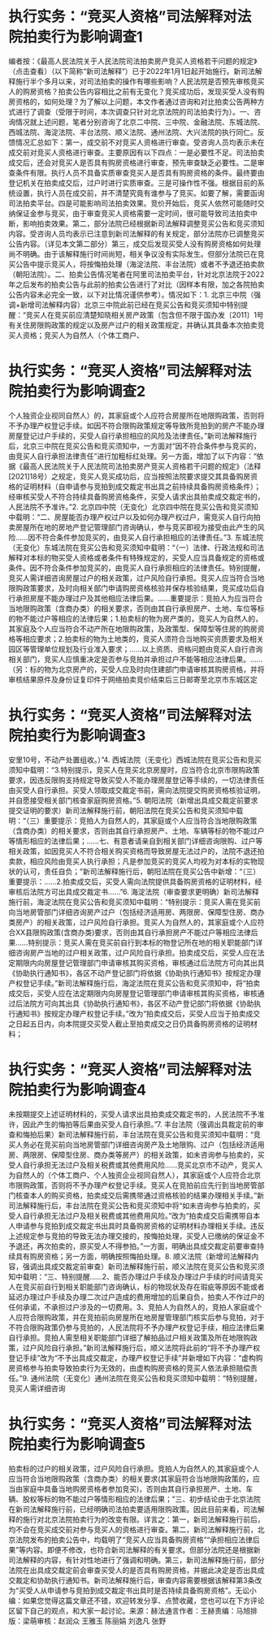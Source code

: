 # 执行实务：“竞买人资格”司法解释对法院拍卖行为影响调查1

编者按：《最高人民法院关于人民法院司法拍卖房产竞买人资格若干问题的规定》（点击查看）（以下简称“新司法解释”）已于2022年1月1日起开始施行。新司法解释施行半个多月以来，对司法拍卖的操作有哪些影响？人民法院是否预先审核竞买人的购房资格？拍卖公告内容相比之前有无变化？竞买成功后，发现买受人没有购房资格的，如何处理？为了解以上问题，本文作者通过咨询和对比拍卖公告两种方式进行了调查（受限于时间，本次调查只针对北京法院的司法拍卖行为）。一、咨询情况就上述问题，笔者分别咨询了北京二中院、三中院、金融法院、东城法院、西城法院、海淀法院、丰台法院、顺义法院、通州法院、大兴法院的执行同仁。反馈情况汇总如下：第一，成交前不对竞买人资格进行审查。受咨询人员均表示未在成交前对竞买人资格进行审查。主要原因有以下四点：一是必要性不足。司法拍卖成交后，还会对竞买人是否具有购房资格进行审查，预先审查缺乏必要性。二是审查条件有限。执行人员不具备实质审查竞买人是否具有购房资格的条件。最终要由登记机关在拍卖成交后，过户时进行实质审查。三是可操作性不强。根据目前的系统设置，执行人员在成交前，并不清楚究竟有谁参与了竞买。如要了解，需要函询司法拍卖平台。四是可能影响司法拍卖效果。竞价开始后，竞买人依然可能随时交纳保证金参与竞买，由于审查竞买人资格需要一定时间，很可能导致司法拍卖中断，影响拍卖效果。第二，部分法院已经根据新司法解释调整竞买公告和竞买须知内容。受咨询人员均表示已注意到新司法解释的有关规定，部分法院亦已调整竞买公告内容。（详见本文第二部分）第三，成交后发现买受人没有购房资格如何处理尚不明确。由于该解释施行时间尚短，相关争议没有实际发生。但部分法院已在竞买公告中提示竞买人，将按悔拍处理（海淀法院、丰台法院）或者不予退还拍卖款（朝阳法院）。二、拍卖公告情况笔者在阿里司法拍卖平台，针对北京法院于2022年之后发布的拍卖公告与此前的拍卖公告进行了对比（因样本有限，加之各院拍卖公告内容未必完全一致，以下对比情况谨供参考）。情况如下：1.  北京三中院（强调+新增司法解释内容）北京三中院此前已经在竞买公告和竞买须知中特别提醒：“竞买人在竞买前应清楚知晓相关房产政策（包含但不限于国办发〔2011〕1号有关住房限购政策的规定以及房产过户的相关政策规定，并确认其具备本次拍卖竞买人资格；竞买人为自然人（个体工商户、

# 执行实务：“竞买人资格”司法解释对法院拍卖行为影响调查2

个人独资企业视同自然人）的，其家庭或个人应符合房屋所在地限购政策，否则将不予办理产权登记手续。如因不符合限购政策规定等导致所竞拍到的房产不能办理房屋登记过户手续的，买受人自行承担相应的风险及法律责任。”新司法解释施行后，北京三中院在竞买公告和竞买须知中，一方面对“因不符合条件参与竞买的，由竞买人自行承担法律责任”进行加粗标红处理。另一方面，增加了以下内容：“依据《最高人民法院关于人民法院司法拍卖房产竞买人资格若干问题的规定》（法释[2021]18号）之规定，竞买人竞买成功后，应当按照法院要求提交其具备购房资格的证明材料（自申请参与竞拍到成交裁定书出具之前持续具备购房资格条件）；经审核买受人不符合持续具备购房资格条件，买受人请求出具拍卖成交裁定书的，人民法院不予准许。”2.  北京四中院（无变化）北京四中院在竞买公告和竞买须知中载明：“二、房屋能否办理产权过户以及如何办理产权过户，需竞买人自行向拍卖房屋所在地的房地产登记管理部门咨询确认，参与竞买即视为接受由此产生的风险......因不符合条件参加竞买的，由竞买人自行承担相应的法律责任。”3. 东城法院（无变化）东城法院在竞买公告和竞买须知中载明：“（一）法律、行政法规和司法解释对本标的物买受人资格或者条件有特殊规定的，买受人应当具备规定的资格或条件。因不符合条件参加竞买的，由竞买人自行承担相应的法律责任。特别提醒，竞买人需详细咨询房屋过户的相关政策，过户风险自行承担。竞买人应当符合当地限购政策要求，及时向相关部门申请购房资格核验并保存核验结果，竞买成功后自行承担房屋不能办理过户及其他相应法律后果。......重要提示：竞拍人为应当符合当地限购政策（含商办类）的相关要求，否则由其自行承担房产、土地、车位等标的物不能过户等相应的法律后果；1.拍卖标的物为房产类的，竞买人为自然人的，其家庭及个人应当符合不动产所在地限购政策，及政策型、保障型等住房的购房资格等相应要求；2.拍卖标的物为土地类的，竞买人须符合当地购买资质要求及相关园区等管理单位规划及行业准入要求；......以上资质、资格问题由竞买人自行咨询相关部门，竞买人应慎重决定是否参与竞拍并承担过户不能等相应法律后果。......（另：标的物为北京房产的，买受人应及时向住建部门申请审核其购房资格，并将审核结果原件及身份证复印件于网络拍卖竞价结束后三日邮寄至北京市东城区定

# 执行实务：“竞买人资格”司法解释对法院拍卖行为影响调查3

安里10号，不动产处置组收。）”4. 西城法院（无变化）西城法院在竞买公告和竞买须知中载明：“3.特别提示，竞买人在竞买北京房屋时，应当符合北京市限购政策要求，因违反限购支持规定导致买受人不能办理房屋登记等手续的，一切法律责任由买受人自行承担。买受人领取成交裁定书前，需向法院提交购房资格核验证明，并自愿接受相关部门核查家庭购房资格。”5. 朝阳法院（新增出具成交裁定前要求提交证明的要求）新司法解释施行前，朝阳法院在竞买公告和竞买须知中载明：“（三）重要提示：竞拍人为自然人的，其家庭或个人应当符合当地限购政策（含商办类）的相关要求，否则由其自行承担房产、土地、车辆等标的物不能过户等情形相应的法律后果；......七、有意者请亲自到相关部门详细咨询限购、过户等相关政策，如因竞买人不符合相关购买资格而导致房屋无法过户的，法院不退还拍卖款，相应风险由竞买人执行承担；凡是参加竞买的竞买人均视为对本标的实物现状的认可，责任自负；”新司法解释施行后，朝阳法院在竞买公告中新增：“（三）重要提示：......2.拍卖成交后，买受人需向法院提供具备购房资格的证明材料，经审核后法院方可出具成交裁定书......”6. 海淀法院（审查要求更明确）新司法解释施行前，海淀法院在竞买公告和竞买须知中载明：“特别提示：竞买人需在竞买前向当地房管部门详细咨询房产过户（包括经济适用房、两限房、保障型住房、商办类房产）的相关政策，过户风险自行承担。竞买人为自然人的，其家庭或个人应符合XX县限购政策(含商办类)要求，否则由其自行承担房产不能过户等相应法律后果......特别提示：竞买人需在竞买前自行到本标的物登记所在地的相关职能部门详细咨询房产当地的过户相关政策，过户风险自行承担。拍卖成交后，买受人应在法定期限内向房屋登记管理部门申请审核其购买资格，审核通过后法院方可向其出具《协助执行通知书》，各区不动产登记部门将依据《协助执行通知书》按规定办理产权登记手续。”新司法解释施行后，海淀法院在竞买公告和竞买须知中，将“拍卖成交后，买受人应在法定期限内向房屋登记管理部门申请审核其购买资格，审核通过后法院方可向其出具《协助执行通知书》，各区不动产登记部门将依据《协助执行通知书》按规定办理产权登记手续。”改为“拍卖成交后，买受人应当于拍卖成交之日起五日内，向本院提交买受人截止至拍卖成交之日仍具备购房资格的证明材料；

# 执行实务：“竞买人资格”司法解释对法院拍卖行为影响调查4

未按期提交上述证明材料的，买受人请求出具拍卖成交裁定书的，人民法院不予准许，因此产生的悔拍等后果由买受人自行承担。”7. 丰台法院（强调出具裁定前的审查和悔拍后果）新司法解释施行前，丰台法院在竞买公告和竞买须知中载明：“竞买人务必在竞买前向当地房管部门详细咨询房产及土地限购、过户（包括经济适用房、两限房、保障型住房、商办类等房产）的相关政策，如未咨询参与拍卖的，买受人自行承担无法过户及相关税费或其他费用风险......竞买北京市不动产，竞买人为自然人的（个体工商户、个人独资企业视同自然人），其家庭或个人应符合北京市限购政策，否则将不予办理产权登记手续。竞买人在竞拍前应先行到当地房管部门核查本人的购买资格，拍卖成交后需携带通过资格核验的结果办理相关手续。”新司法解释施行后，丰台法院在竞买公告和竞买须知中将“如未咨询参与拍卖的，买受人自行承担无法过户及相关税费或其他费用风险。”改为“拍卖成交后需携带自本人申请参与竞拍到成交裁定书出具时具备购房资格的证明材料办理相关手续。违反上述规定参与竞拍的导致无法办理交接的，按悔拍处理，买受人已缴纳的保证金不予退还，再次拍卖的，原买受人不得参拍。”一方面，明确出具成交裁定前要审查持续具有购房资格；另一方面，明确按照悔拍处理。8. 顺义法院（新增司法解释内容，强调出具成交裁定前审查）新司法解释施行前，顺义法院在竞买公告和竞买须知中载明：“三、特别提醒......2、能否办理过户手续及办理过户手续的时间请竞买人在竞买前自行到相关职能部门咨询确认，标的物现状及存在瑕疵等原因不能或者延迟办理过户手续及办理二次过户造成的费用增加的后果自负，拍卖人不作过户的任何承诺，不承担过户涉及的一切费用。3、竞拍人为自然人的，竞拍人家庭或个人应符合限购政策，并在竞拍前向房屋所在地房屋管理部门核实后参与竞拍，对于不符合限购政策仍参与竞拍的，人民法院将不予办理产权登记手续，相应法律后果自行承担。竞拍人需至相关职能部门详细了解拍品过户相关政策及所在地限购政策，过户风险自行承担。”新司法解释施行后，顺义法院将此前的“将不予办理产权登记手续”改为“不予出具成交裁定，办理产权登记手续”并新增如下内容：“虚构购房资格参与拍卖导致拍卖行为无效的，由虚构购房资格的竞买人依法承担赔偿责任。”9. 通州法院（无变化）通州法院在竞买公告和竞买须知中载明：“特别提醒，竞买人需详细咨询

# 执行实务：“竞买人资格”司法解释对法院拍卖行为影响调查5

拍卖标的过户的相关政策，过户风险自行承担。竞拍人为自然人的,其家庭或个人应当符合当地限购政策（含商办类）的相关要求(其家庭符合当地限购政策的，应当由家庭中具备当地购房资格者参加竞买)，否则由其自行承担房产、土地、车辆、股权等标的物不能过户等情形相应的法律后果；”三、初步结论由于北京法院在新司法解释施行前，已经明确司法拍卖要适用限购政策。因此目前来看，司法解释的施行对北京法院拍卖行为的改变有限。详言之：第一，新司法解释施行前后，均不会在竞买成交前对参与竞买人的资格进行审查。第二，新司法解释施行前，北京法院发布的拍卖公告中，均载明了“竞买人应当具备购房资格”“承担相应法律后果”等内容。即便不修改，也符合新司法解释的有关要求。但部分法院还是根据新司法解释的内容，有针对性地进行了强调和明确。第三，新司法解释施行前，部分法院在出具成交裁定前会审查买受人的是否具有购房资格，并据此决定是否出具成交裁定和协助执行通知书。新司法解释施行后，审查内容需要根据该解释第3条改为“买受人从申请参与竞拍到成交裁定书出具时是否持续具备购房资格”。无讼小编：如果您觉得这篇文章还不错，欢迎转发分享、点赞收藏，您也可以在下方评论区留下自己的观点，和大家一起讨论。来源：赫法通言作者：王赫责编：马旭排版：梁萌审核：赵润众 王雅玉 陈丽娟 刘逸凡 张野

